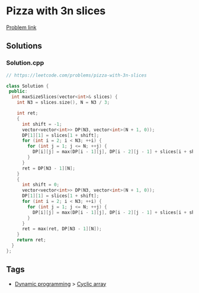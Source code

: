 # Pizza with 3n slices

[Problem link](https://leetcode.com/problems/pizza-with-3n-slices)

## Solutions


### Solution.cpp
```cpp
// https://leetcode.com/problems/pizza-with-3n-slices

class Solution {
 public:
  int maxSizeSlices(vector<int>& slices) {
    int N3 = slices.size(), N = N3 / 3;

    int ret;
    {
      int shift = -1;
      vector<vector<int>> DP(N3, vector<int>(N + 1, 0));
      DP[1][1] = slices[1 + shift];
      for (int i = 2; i < N3; ++i) {
        for (int j = 1; j <= N; ++j) {
          DP[i][j] = max(DP[i - 1][j], DP[i - 2][j - 1] + slices[i + shift]);
        }
      }
      ret = DP[N3 - 1][N];
    }
    {
      int shift = 0;
      vector<vector<int>> DP(N3, vector<int>(N + 1, 0));
      DP[1][1] = slices[1 + shift];
      for (int i = 2; i < N3; ++i) {
        for (int j = 1; j <= N; ++j) {
          DP[i][j] = max(DP[i - 1][j], DP[i - 2][j - 1] + slices[i + shift]);
        }
      }
      ret = max(ret, DP[N3 - 1][N]);
    }
    return ret;
  }
};
```
## Tags

* [Dynamic programming](/README.md#Dynamic_programming) > [Cyclic array](/README.md#Dynamic_programming-Cyclic_array)
